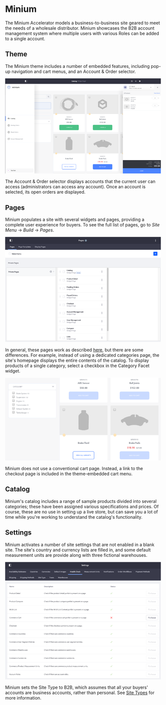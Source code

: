 # Minium [](id=minium)

The Minium Accelerator models a business-to-business site geared to meet the
needs of a wholesale distributor. Minium showcases the B2B account management
system where multiple users with various Roles can be added to a single
account.

## Theme

The Minium theme includes a number of embedded features, including pop-up
navigation and cart menus, and an Account & Order selector.

![Figure 1: The navigation menu provides quick links to the catalog, pending and past orders, and account management, while the cart menu displays the current order.](../../../images/minium-menu.png)

The Account & Order selector displays accounts that the current user can access
(administrators can access any account). Once an account is selected, its open
orders are displayed.

## Pages

Minium populates a site with several widgets and pages, providing a complete
user experience for buyers. To see the full list of pages, go to *Site Menu*
&rarr; *Build* &rarr; *Pages*.

![Figure 2: To see a page's layout and widgets, click ![options](../../../icon-kebab-gray-on-white.png) &rarr; *View*.](../../../images/minium-pages.png)

In general, these pages work as described
[here](/web/commerce/documentation/-/knowledge_base/1-0/store-layout-and-design),
but there are some differences. For example, instead of using a dedicated
categories page, the site's homepage displays the entire contents of the
catalog. To display products of a single category, select a checkbox in the
Category Facet widget.

![Figure 3: Category navigation is handled by search facets](../../../images/minium-facets.png)

Minium does not use a conventional cart page. Instead, a link to the checkout
page is included in the theme-embedded cart menu.

## Catalog

Minium's catalog includes a range of sample products divided into several
categories; these have been assigned various specifications and prices. Of
course, these are no use in setting up a live store, but can save you a lot of
time while you're working to understand the catalog's functionality.

## Settings

Minium activates a number of site settings that are not enabled in a blank
site. The site's country and currency lists are filled in, and some default
measurement units are provide along with three fictional warehouses.

![Figure 4: You can see much of what Minium supplies by clicking on *Settings* &rarr; *Health Check*.](../../../images/minium-health.png)

Minium sets the Site Type to B2B, which assumes that all your buyers'
accounts are business accounts, rather than personal. See [Site
Types](/web/commerce/documentation/-/knowledge_base/1-0/site-types) for more
information.
